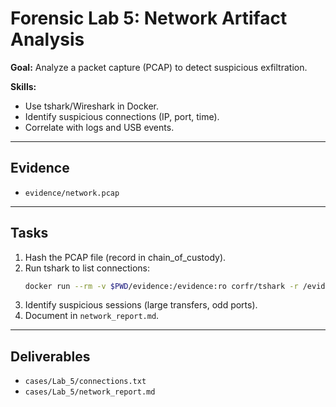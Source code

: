 # Forensic Lab 5: Network Artifact Analysis

**Goal:** Analyze a packet capture (PCAP) to detect suspicious exfiltration.

**Skills:**  
- Use tshark/Wireshark in Docker.  
- Identify suspicious connections (IP, port, time).  
- Correlate with logs and USB events.  

---

## Evidence
- `evidence/network.pcap`

---

## Tasks
1. Hash the PCAP file (record in chain_of_custody).  
2. Run tshark to list connections:  
   ```bash
   docker run --rm -v $PWD/evidence:/evidence:ro corfr/tshark -r /evidence/network.pcap -q -z conv,tcp > cases/Lab_5/connections.txt
   ```
3. Identify suspicious sessions (large transfers, odd ports).  
4. Document in `network_report.md`.  

---

## Deliverables
- `cases/Lab_5/connections.txt`  
- `cases/Lab_5/network_report.md`
